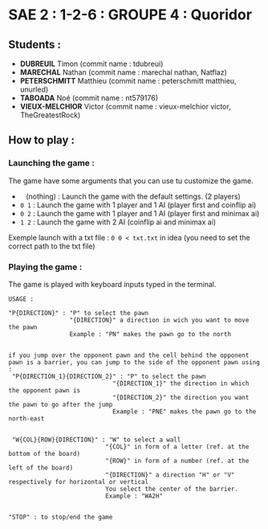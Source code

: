# SAE 2 : 1-2-6 : GROUPE 4 : Quoridor

## Students :

- **DUBREUIL** Timon (commit name : tdubreui)
- **MARECHAL** Nathan (commit name : marechal nathan, Natflaz)
- **PETERSCHMITT** Matthieu (commit name : peterschmitt matthieu, unurled)
- **TABOADA** Noé (commit name : nt579176)
- **VIEUX-MELCHIOR** Victor (commit name : vieux-melchior victor, TheGreatestRock)

## How to play :

### Launching the game :

The game have some arguments that you can use tu customize the game.

- ` ` (nothing) : Launch the game with the default settings. (2 players)
- `0 1` : Launch the game with 1 player and 1 AI (player first and coinflip ai)
- `0 2` : Launch the game with 1 player and 1 AI (player first and minimax ai)
- `1 2` : Launch the game with 2 AI (coinflip ai and minimax ai)

Exemple launch with a txt file : `0 0 < txt.txt` in idea (you need to set the correct path to the txt file)

### Playing the game :

The game is played with keyboard inputs typed in the terminal.

```text
USAGE :

"P{DIRECTION}" : "P" to select the pawn
                 "{DIRECTION}" a direction in wich you want to move the pawn 
                 Example : "PN" makes the pawn go to the north
                 
                 
if you jump over the opponent pawn and the cell behind the opponent pawn is a barrier, you can jump to the side of the opponent pawn using :
 "P{DIRECTION_1}{DIRECTION_2}" : "P" to select the pawn
                             "{DIRECTION_1}" the direction in which the opponent pawn is 
                             "{DIRECTION_2}" the direction you want the pawn to go after the jump
                             Example : "PNE" makes the pawn go to the north-east
                 
                 
 "W{COL}{ROW}{DIRECTION}" : "W" to select a wall
                           "{COL}" in form of a letter (ref. at the bottom of the board)
                           "{ROW}" in form of a number (ref. at the left of the board)
                           "{DIRECTION}" a direction "H" or "V" respectively for horizontal or vertical
                           You select the center of the barrier.
                           Example : "WA2H"


"STOP" : to stop/end the game
```

